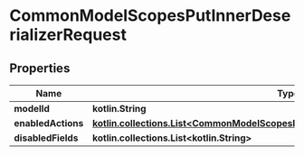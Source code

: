 
# CommonModelScopesPutInnerDeserializerRequest

## Properties
Name | Type | Description | Notes
------------ | ------------- | ------------- | -------------
**modelId** | **kotlin.String** |  | 
**enabledActions** | [**kotlin.collections.List&lt;CommonModelScopesPutInnerDeserializerEnabledActionsEnum&gt;**](CommonModelScopesPutInnerDeserializerEnabledActionsEnum.md) |  | 
**disabledFields** | **kotlin.collections.List&lt;kotlin.String&gt;** |  | 



